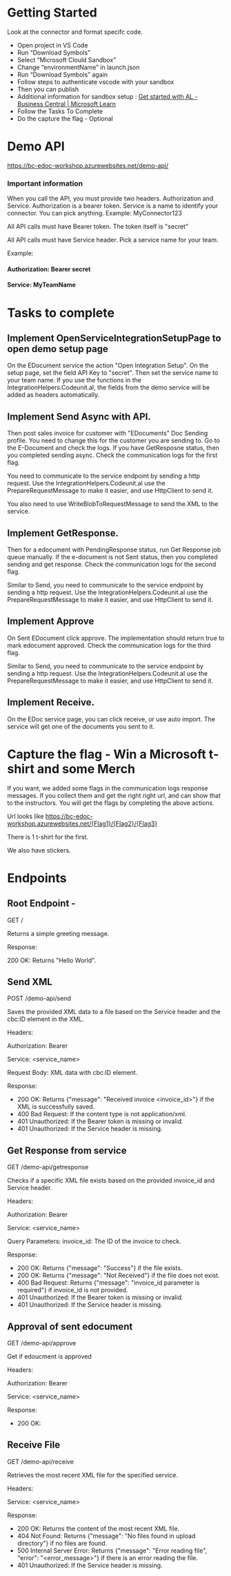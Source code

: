 # Getting Started

Look at the connector and format specifc code. 

- Open project in VS Code
- Run “Download Symbols”
- Select “Microsoft Clould Sandbox”
- Change “environmentName” in launch.json
- Run “Download Symbols” again
- Follow steps to authenticate vscode with your sandbox
- Then you can publish
- Additional information for sandbox setup : [Get started with AL - Business Central | Microsoft Learn](https://learn.microsoft.com/en-us/dynamics365/business-central/dev-itpro/developer/devenv-get-started#steps-to-set-up-a-sandbox-environment-and-visual-studio-code)
- Follow the Tasks To Complete 
- Do the capture the flag - Optional

# Demo API 
https://bc-edoc-workshop.azurewebsites.net/demo-api/

### Important information 

When you call the API, you must provide two headers. Authorization and Service. Authorization is a bearer token. 
Service is a name to identify your connector. You can pick anything. Example: MyConnector123 

All API calls must have Bearer token. The token itself is "secret"

All API calls must have Service header. Pick a service name for your team.

Example:
#### Authorization: Bearer secret
#### Service: MyTeamName

# Tasks to complete

## Implement OpenServiceIntegrationSetupPage to open demo setup page
On the EDocument service the action "Open Integration Setup". On the setup page, set the field API Key to "secret". Then set the service name to your team name. If you use the functions in the IntegrationHelpers.Codeunit.al, the fields from the demo service will be added as headers automatically.

## Implement Send Async with API.
Then post sales invoice for customer with "EDocuments" Doc Sending profile. You need to change this for the customer you are sending to. 
Go to the E-Document and check the logs. If you have GetResposne status, then you completed sending async. Check the communication logs for the first flag. 

You need to communicate to the service endpoint by sending a http request.
Use the IntegrationHelpers.Codeunit.al use the PrepareRequestMessage to make it easier, and use HttpClient to send it.

You also need to use WriteBlobToRequestMessage to send the XML to the service.

## Implement GetResponse. 
Then for a edocument with PendingResponse status, run Get Response job queue manually. If the e-document is not Sent status, then you completed sending and get response. Check the communication logs for the second flag.

Similar to Send, you need to communicate to the service endpoint by sending a http request.
Use the IntegrationHelpers.Codeunit.al use the PrepareRequestMessage to make it easier, and use HttpClient to send it.

## Implement Approve
On Sent EDocument click approve. The implementation should return true to mark edocument approved. Check the communication logs for the third flag.

Similar to Send, you need to communicate to the service endpoint by sending a http request.
Use the IntegrationHelpers.Codeunit.al use the PrepareRequestMessage to make it easier, and use HttpClient to send it.


## Implement Receive. 
On the EDoc service page, you can click receive, or use auto import. The service will get one of the documents you sent to it. 


# Capture the flag - Win a Microsoft t-shirt and some Merch 

If you want, we added some flags in the communication logs response messages. 
If you collect them and get the right right url, and can show that to the instructors. 
You will get the flags by completing the above actions. 

Url looks like
https://bc-edoc-workshop.azurewebsites.net/{Flag1}/{Flag2}/{Flag3}

There is 1 t-shirt for the first.

We also have stickers.

# Endpoints 
 
##  Root Endpoint - 
GET /
 
Returns a simple greeting message.

Response:

200 OK: Returns "Hello World".

## Send XML
 
POST /demo-api/send
 
Saves the provided XML data to a file based on the Service header and the cbc:ID element in the XML.

Headers:

Authorization: Bearer

Service: <service_name> 

Request Body:
XML data with cbc:ID element.

Response:
- 200 OK: Returns {"message": "Received invoice <invoice_id>"} if the XML is successfully saved.
- 400 Bad Request: If the content type is not application/xml.
- 401 Unauthorized: If the Bearer token is missing or invalid.
- 401 Unauthorized: If the Service header is missing.


## Get Response from service
 
GET /demo-api/getresponse
 
Checks if a specific XML file exists based on the provided invoice_id and Service header.

Headers:

Authorization: Bearer

Service: <service_name>

Query Parameters:
invoice_id: The ID of the invoice to check.

Response:
- 200 OK: Returns {"message": "Success"} if the file exists.
- 200 OK: Returns {"message": "Not Received"} if the file does not exist.
- 400 Bad Request: Returns {"message": "invoice_id parameter is required"} if invoice_id is not provided.
- 401 Unauthorized: If the Bearer token is missing or invalid.
- 401 Unauthorized: If the Service header is missing.

## Approval of sent edocument

GET /demo-api/approve
 
Get if edoucment is approved

Headers:

Authorization: Bearer <token>

Service: <service_name>

Response:
- 200 OK: 


## Receive File

GET /demo-api/receive
 
Retrieves the most recent XML file for the specified service.

Headers:

Service: <service_name>

Response:
- 200 OK: Returns the content of the most recent XML file.
- 404 Not Found: Returns {"message": "No files found in upload directory"} if no files are found.
- 500 Internal Server Error: Returns {"message": "Error reading file", "error": "<error_message>"} if there is an error reading the file.
- 401 Unauthorized: If the Service header is missing.


